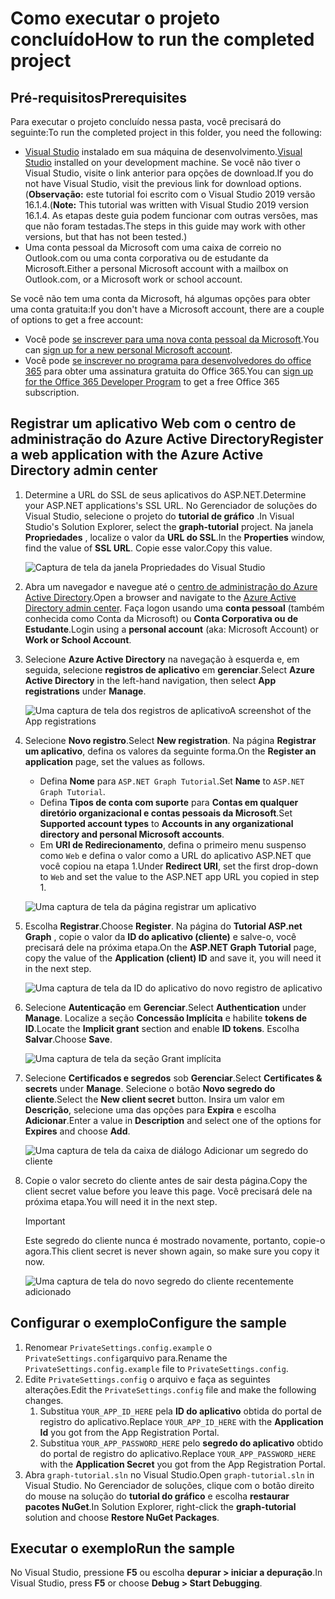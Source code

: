 # <a name="how-to-run-the-completed-project"></a><span data-ttu-id="bac6f-101">Como executar o projeto concluído</span><span class="sxs-lookup"><span data-stu-id="bac6f-101">How to run the completed project</span></span>

## <a name="prerequisites"></a><span data-ttu-id="bac6f-102">Pré-requisitos</span><span class="sxs-lookup"><span data-stu-id="bac6f-102">Prerequisites</span></span>

<span data-ttu-id="bac6f-103">Para executar o projeto concluído nessa pasta, você precisará do seguinte:</span><span class="sxs-lookup"><span data-stu-id="bac6f-103">To run the completed project in this folder, you need the following:</span></span>

- <span data-ttu-id="bac6f-104">[Visual Studio](https://visualstudio.microsoft.com/vs/) instalado em sua máquina de desenvolvimento.</span><span class="sxs-lookup"><span data-stu-id="bac6f-104">[Visual Studio](https://visualstudio.microsoft.com/vs/) installed on your development machine.</span></span> <span data-ttu-id="bac6f-105">Se você não tiver o Visual Studio, visite o link anterior para opções de download.</span><span class="sxs-lookup"><span data-stu-id="bac6f-105">If you do not have Visual Studio, visit the previous link for download options.</span></span> <span data-ttu-id="bac6f-106">(**Observação:** este tutorial foi escrito com o Visual Studio 2019 versão 16.1.4.</span><span class="sxs-lookup"><span data-stu-id="bac6f-106">(**Note:** This tutorial was written with Visual Studio 2019 version 16.1.4.</span></span> <span data-ttu-id="bac6f-107">As etapas deste guia podem funcionar com outras versões, mas que não foram testadas.</span><span class="sxs-lookup"><span data-stu-id="bac6f-107">The steps in this guide may work with other versions, but that has not been tested.)</span></span>
- <span data-ttu-id="bac6f-108">Uma conta pessoal da Microsoft com uma caixa de correio no Outlook.com ou uma conta corporativa ou de estudante da Microsoft.</span><span class="sxs-lookup"><span data-stu-id="bac6f-108">Either a personal Microsoft account with a mailbox on Outlook.com, or a Microsoft work or school account.</span></span>

<span data-ttu-id="bac6f-109">Se você não tem uma conta da Microsoft, há algumas opções para obter uma conta gratuita:</span><span class="sxs-lookup"><span data-stu-id="bac6f-109">If you don't have a Microsoft account, there are a couple of options to get a free account:</span></span>

- <span data-ttu-id="bac6f-110">Você pode [se inscrever para uma nova conta pessoal da Microsoft](https://signup.live.com/signup?wa=wsignin1.0&rpsnv=12&ct=1454618383&rver=6.4.6456.0&wp=MBI_SSL_SHARED&wreply=https://mail.live.com/default.aspx&id=64855&cbcxt=mai&bk=1454618383&uiflavor=web&uaid=b213a65b4fdc484382b6622b3ecaa547&mkt=E-US&lc=1033&lic=1).</span><span class="sxs-lookup"><span data-stu-id="bac6f-110">You can [sign up for a new personal Microsoft account](https://signup.live.com/signup?wa=wsignin1.0&rpsnv=12&ct=1454618383&rver=6.4.6456.0&wp=MBI_SSL_SHARED&wreply=https://mail.live.com/default.aspx&id=64855&cbcxt=mai&bk=1454618383&uiflavor=web&uaid=b213a65b4fdc484382b6622b3ecaa547&mkt=E-US&lc=1033&lic=1).</span></span>
- <span data-ttu-id="bac6f-111">Você pode [se inscrever no programa para desenvolvedores do office 365](https://developer.microsoft.com/office/dev-program) para obter uma assinatura gratuita do Office 365.</span><span class="sxs-lookup"><span data-stu-id="bac6f-111">You can [sign up for the Office 365 Developer Program](https://developer.microsoft.com/office/dev-program) to get a free Office 365 subscription.</span></span>

## <a name="register-a-web-application-with-the-azure-active-directory-admin-center"></a><span data-ttu-id="bac6f-112">Registrar um aplicativo Web com o centro de administração do Azure Active Directory</span><span class="sxs-lookup"><span data-stu-id="bac6f-112">Register a web application with the Azure Active Directory admin center</span></span>

1. <span data-ttu-id="bac6f-113">Determine a URL do SSL de seus aplicativos do ASP.NET.</span><span class="sxs-lookup"><span data-stu-id="bac6f-113">Determine your ASP.NET applications's SSL URL.</span></span> <span data-ttu-id="bac6f-114">No Gerenciador de soluções do Visual Studio, selecione o projeto do **tutorial de gráfico** .</span><span class="sxs-lookup"><span data-stu-id="bac6f-114">In Visual Studio's Solution Explorer, select the **graph-tutorial** project.</span></span> <span data-ttu-id="bac6f-115">Na janela **Propriedades** , localize o valor da **URL do SSL**.</span><span class="sxs-lookup"><span data-stu-id="bac6f-115">In the **Properties** window, find the value of **SSL URL**.</span></span> <span data-ttu-id="bac6f-116">Copie esse valor.</span><span class="sxs-lookup"><span data-stu-id="bac6f-116">Copy this value.</span></span>

    ![Captura de tela da janela Propriedades do Visual Studio](/tutorial/images/vs-project-url.png)

1. <span data-ttu-id="bac6f-118">Abra um navegador e navegue até o [centro de administração do Azure Active Directory](https://aad.portal.azure.com).</span><span class="sxs-lookup"><span data-stu-id="bac6f-118">Open a browser and navigate to the [Azure Active Directory admin center](https://aad.portal.azure.com).</span></span> <span data-ttu-id="bac6f-119">Faça logon usando uma **conta pessoal** (também conhecida como Conta da Microsoft) ou **Conta Corporativa ou de Estudante**.</span><span class="sxs-lookup"><span data-stu-id="bac6f-119">Login using a **personal account** (aka: Microsoft Account) or **Work or School Account**.</span></span>

1. <span data-ttu-id="bac6f-120">Selecione **Azure Active Directory** na navegação à esquerda e, em seguida, selecione **registros de aplicativo** em **gerenciar**.</span><span class="sxs-lookup"><span data-stu-id="bac6f-120">Select **Azure Active Directory** in the left-hand navigation, then select **App registrations** under **Manage**.</span></span>

    ![<span data-ttu-id="bac6f-121">Uma captura de tela dos registros de aplicativo</span><span class="sxs-lookup"><span data-stu-id="bac6f-121">A screenshot of the App registrations</span></span> ](/tutorial/images/aad-portal-app-registrations.png)

1. <span data-ttu-id="bac6f-122">Selecione **Novo registro**.</span><span class="sxs-lookup"><span data-stu-id="bac6f-122">Select **New registration**.</span></span> <span data-ttu-id="bac6f-123">Na página **Registrar um aplicativo**, defina os valores da seguinte forma.</span><span class="sxs-lookup"><span data-stu-id="bac6f-123">On the **Register an application** page, set the values as follows.</span></span>

    - <span data-ttu-id="bac6f-124">Defina **Nome** para `ASP.NET Graph Tutorial`.</span><span class="sxs-lookup"><span data-stu-id="bac6f-124">Set **Name** to `ASP.NET Graph Tutorial`.</span></span>
    - <span data-ttu-id="bac6f-125">Defina **Tipos de conta com suporte** para **Contas em qualquer diretório organizacional e contas pessoais da Microsoft**.</span><span class="sxs-lookup"><span data-stu-id="bac6f-125">Set **Supported account types** to **Accounts in any organizational directory and personal Microsoft accounts**.</span></span>
    - <span data-ttu-id="bac6f-126">Em **URI de Redirecionamento**, defina o primeiro menu suspenso como `Web` e defina o valor como a URL do aplicativo ASP.NET que você copiou na etapa 1.</span><span class="sxs-lookup"><span data-stu-id="bac6f-126">Under **Redirect URI**, set the first drop-down to `Web` and set the value to the ASP.NET app URL you copied in step 1.</span></span>

    ![Uma captura de tela da página registrar um aplicativo](/tutorial/images/aad-register-an-app.png)

1. <span data-ttu-id="bac6f-128">Escolha **Registrar**.</span><span class="sxs-lookup"><span data-stu-id="bac6f-128">Choose **Register**.</span></span> <span data-ttu-id="bac6f-129">Na página do **Tutorial ASP.net Graph** , copie o valor da **ID do aplicativo (cliente)** e salve-o, você precisará dele na próxima etapa.</span><span class="sxs-lookup"><span data-stu-id="bac6f-129">On the **ASP.NET Graph Tutorial** page, copy the value of the **Application (client) ID** and save it, you will need it in the next step.</span></span>

    ![Uma captura de tela da ID do aplicativo do novo registro de aplicativo](/tutorial/images/aad-application-id.png)

1. <span data-ttu-id="bac6f-131">Selecione **Autenticação** em **Gerenciar**.</span><span class="sxs-lookup"><span data-stu-id="bac6f-131">Select **Authentication** under **Manage**.</span></span> <span data-ttu-id="bac6f-132">Localize a seção **Concessão Implícita** e habilite **tokens de ID**.</span><span class="sxs-lookup"><span data-stu-id="bac6f-132">Locate the **Implicit grant** section and enable **ID tokens**.</span></span> <span data-ttu-id="bac6f-133">Escolha **Salvar**.</span><span class="sxs-lookup"><span data-stu-id="bac6f-133">Choose **Save**.</span></span>

    ![Uma captura de tela da seção Grant implícita](/tutorial/images/aad-implicit-grant.png)

1. <span data-ttu-id="bac6f-135">Selecione **Certificados e segredos** sob **Gerenciar**.</span><span class="sxs-lookup"><span data-stu-id="bac6f-135">Select **Certificates & secrets** under **Manage**.</span></span> <span data-ttu-id="bac6f-136">Selecione o botão **Novo segredo do cliente**.</span><span class="sxs-lookup"><span data-stu-id="bac6f-136">Select the **New client secret** button.</span></span> <span data-ttu-id="bac6f-137">Insira um valor em **Descrição**, selecione uma das opções para **Expira** e escolha **Adicionar**.</span><span class="sxs-lookup"><span data-stu-id="bac6f-137">Enter a value in **Description** and select one of the options for **Expires** and choose **Add**.</span></span>

    ![Uma captura de tela da caixa de diálogo Adicionar um segredo do cliente](/tutorial/images/aad-new-client-secret.png)

1. <span data-ttu-id="bac6f-139">Copie o valor secreto do cliente antes de sair desta página.</span><span class="sxs-lookup"><span data-stu-id="bac6f-139">Copy the client secret value before you leave this page.</span></span> <span data-ttu-id="bac6f-140">Você precisará dele na próxima etapa.</span><span class="sxs-lookup"><span data-stu-id="bac6f-140">You will need it in the next step.</span></span>

    > [!IMPORTANT]
    > <span data-ttu-id="bac6f-141">Este segredo do cliente nunca é mostrado novamente, portanto, copie-o agora.</span><span class="sxs-lookup"><span data-stu-id="bac6f-141">This client secret is never shown again, so make sure you copy it now.</span></span>

    ![Uma captura de tela do novo segredo do cliente recentemente adicionado](/tutorial/images/aad-copy-client-secret.png)

## <a name="configure-the-sample"></a><span data-ttu-id="bac6f-143">Configurar o exemplo</span><span class="sxs-lookup"><span data-stu-id="bac6f-143">Configure the sample</span></span>

1. <span data-ttu-id="bac6f-144">Renomear `PrivateSettings.config.example` o `PrivateSettings.config`arquivo para.</span><span class="sxs-lookup"><span data-stu-id="bac6f-144">Rename the `PrivateSettings.config.example` file to `PrivateSettings.config`.</span></span>
1. <span data-ttu-id="bac6f-145">Edite `PrivateSettings.config` o arquivo e faça as seguintes alterações.</span><span class="sxs-lookup"><span data-stu-id="bac6f-145">Edit the `PrivateSettings.config` file and make the following changes.</span></span>
    1. <span data-ttu-id="bac6f-146">Substitua `YOUR_APP_ID_HERE` pela **ID do aplicativo** obtida do portal de registro do aplicativo.</span><span class="sxs-lookup"><span data-stu-id="bac6f-146">Replace `YOUR_APP_ID_HERE` with the **Application Id** you got from the App Registration Portal.</span></span>
    1. <span data-ttu-id="bac6f-147">Substitua `YOUR_APP_PASSWORD_HERE` pelo **segredo do aplicativo** obtido do portal de registro do aplicativo.</span><span class="sxs-lookup"><span data-stu-id="bac6f-147">Replace `YOUR_APP_PASSWORD_HERE` with the **Application Secret** you got from the App Registration Portal.</span></span>
1. <span data-ttu-id="bac6f-148">Abra `graph-tutorial.sln` no Visual Studio.</span><span class="sxs-lookup"><span data-stu-id="bac6f-148">Open `graph-tutorial.sln` in Visual Studio.</span></span> <span data-ttu-id="bac6f-149">No Gerenciador de soluções, clique com o botão direito do mouse na solução do **tutorial do gráfico** e escolha **restaurar pacotes NuGet**.</span><span class="sxs-lookup"><span data-stu-id="bac6f-149">In Solution Explorer, right-click the **graph-tutorial** solution and choose **Restore NuGet Packages**.</span></span>

## <a name="run-the-sample"></a><span data-ttu-id="bac6f-150">Executar o exemplo</span><span class="sxs-lookup"><span data-stu-id="bac6f-150">Run the sample</span></span>

<span data-ttu-id="bac6f-151">No Visual Studio, pressione **F5** ou escolha **depurar > iniciar a depuração**.</span><span class="sxs-lookup"><span data-stu-id="bac6f-151">In Visual Studio, press **F5** or choose **Debug > Start Debugging**.</span></span>
